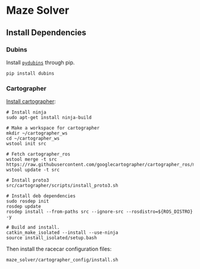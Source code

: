 # Maze Solver

## Install Dependencies

### Dubins

Install [```pydubins```](https://github.com/AndrewWalker/pydubins) through pip.

    pip install dubins
    
### Cartographer

[Install cartographer](https://google-cartographer-ros.readthedocs.io/en/latest/):

    # Install ninja
    sudo apt-get install ninja-build
    
    # Make a workspace for cartographer
    mkdir ~/cartographer_ws
    cd ~/cartographer_ws
    wstool init src
    
    # Fetch cartographer_ros
    wstool merge -t src https://raw.githubusercontent.com/googlecartographer/cartographer_ros/master/cartographer_ros.rosinstall
    wstool update -t src
    
    # Install proto3
    src/cartographer/scripts/install_proto3.sh
    
    # Install deb dependencies
    sudo rosdep init
    rosdep update
    rosdep install --from-paths src --ignore-src --rosdistro=${ROS_DISTRO} -y
    
    # Build and install.
    catkin_make_isolated --install --use-ninja
    source install_isolated/setup.bash

Then install the racecar configuration files:

    maze_solver/cartographer_config/install.sh
